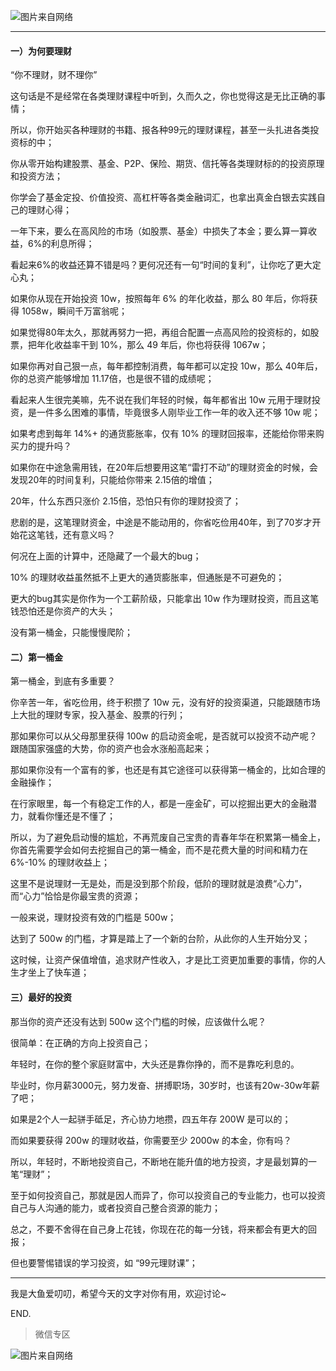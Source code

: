 ![图片来自网络](http://image.dayuaidaodao.com/writing/image/financial_management.jpg)

***

#### 一）为何要理财

“你不理财，财不理你”

这句话是不是经常在各类理财课程中听到，久而久之，你也觉得这是无比正确的事情；

所以，你开始买各种理财的书籍、报各种99元的理财课程，甚至一头扎进各类投资标的中；

你从零开始构建股票、基金、P2P、保险、期货、信托等各类理财标的的投资原理和投资方法；

你学会了基金定投、价值投资、高杠杆等各类金融词汇，也拿出真金白银去实践自己的理财心得；

一年下来，要么在高风险的市场（如股票、基金）中损失了本金；要么算一算收益，6%的利息所得；

看起来6%的收益还算不错是吗？更何况还有一句“时间的复利”，让你吃了更大定心丸；

如果你从现在开始投资 10w，按照每年 6% 的年化收益，那么 80 年后，你将获得 1058w，瞬间千万富翁呢；

如果觉得80年太久，那就再努力一把，再组合配置一点高风险的投资标的，如股票，把年化收益率干到 10%，那么 49 年后，你也将获得 1067w；

如果你再对自己狠一点，每年都控制消费，每年都可以定投 10w，那么 40年后，你的总资产能够增加 11.17倍，也是很不错的成绩呢；

看起来人生很完美嘛，先不说在我们年轻的时候，每年都省出 10w 元用于理财投资，是一件多么困难的事情，毕竟很多人刚毕业工作一年的收入还不够 10w 呢；

如果考虑到每年 14%+ 的通货膨胀率，仅有 10% 的理财回报率，还能给你带来购买力的提升吗？

如果你在中途急需用钱，在20年后想要用这笔“雷打不动”的理财资金的时候，会发现20年的时间复利，只能给你带来 2.15倍的增值；

20年，什么东西只涨价 2.15倍，恐怕只有你的理财投资了；

悲剧的是，这笔理财资金，中途是不能动用的，你省吃俭用40年，到了70岁才开始花这笔钱，还有意义吗？

何况在上面的计算中，还隐藏了一个最大的bug；

10% 的理财收益虽然抵不上更大的通货膨胀率，但通胀是不可避免的；

更大的bug其实是你作为一个工薪阶级，只能拿出 10w 作为理财投资，而且这笔钱恐怕还是你资产的大头；

没有第一桶金，只能慢慢爬阶；

#### 二）第一桶金

第一桶金，到底有多重要？

你辛苦一年，省吃俭用，终于积攒了 10w 元，没有好的投资渠道，只能跟随市场上大批的理财专家，投入基金、股票的行列；

那如果你可以从父母那里获得 100w 的启动资金呢，是否就可以投资不动产呢？跟随国家强盛的大势，你的资产也会水涨船高起来；

那如果你没有一个富有的爹，也还是有其它途径可以获得第一桶金的，比如合理的金融操作；

在行家眼里，每一个有稳定工作的人，都是一座金矿，可以挖掘出更大的金融潜力，就看你懂还是不懂了；

所以，为了避免启动慢的尴尬，不再荒废自己宝贵的青春年华在积累第一桶金上，你首先需要学会如何去挖掘自己的第一桶金，而不是花费大量的时间和精力在 6%-10% 的理财收益上；

这里不是说理财一无是处，而是没到那个阶段，低阶的理财就是浪费“心力”，而“心力”恰恰是你最宝贵的资源；

一般来说，理财投资有效的门槛是 500w；

达到了 500w 的门槛，才算是踏上了一个新的台阶，从此你的人生开始分叉；

这时候，让资产保值增值，追求财产性收入，才是比工资更加重要的事情，你的人生才坐上了快车道；

#### 三）最好的投资

那当你的资产还没有达到 500w 这个门槛的时候，应该做什么呢？

很简单：在正确的方向上投资自己；

年轻时，在你的整个家庭财富中，大头还是靠你挣的，而不是靠吃利息的。

毕业时，你月薪3000元，努力发奋、拼搏职场，30岁时，也该有20w-30w年薪了吧；

如果是2个人一起骈手砥足，齐心协力地攒，四五年存 200W 是可以的；

而如果要获得 200w 的理财收益，你需要至少 2000w 的本金，你有吗？

所以，年轻时，不断地投资自己，不断地在能升值的地方投资，才是最划算的一笔“理财”；

至于如何投资自己，那就是因人而异了，你可以投资自己的专业能力，也可以投资自己与人沟通的能力，或者投资自己整合资源的能力；

总之，不要不舍得在自己身上花钱，你现在花的每一分钱，将来都会有更大的回报；

但也要警惕错误的学习投资，如 “99元理财课”；

-----------------------------------------------

我是大鱼爱叨叨，希望今天的文字对你有用，欢迎讨论~

END.

> 微信专区

![图片来自网络](http://image.dayuaidaodao.com/writing/image/wechat-code-1228-1000-1000-imageview2-imageslim.png)
